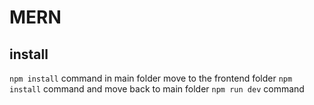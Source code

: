 # MERN
## install
```npm install``` command in main folder move to the frontend folder ```npm install``` command and  move back to main folder ```npm run dev``` command
